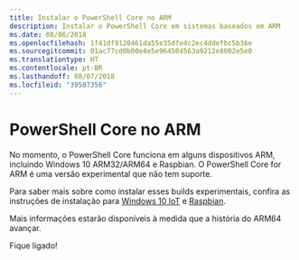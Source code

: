 ```yaml
---
title: Instalar o PowerShell Core no ARM
description: Instalar o PowerShell Core em sistemas baseados em ARM
ms.date: 08/06/2018
ms.openlocfilehash: 1f41df9120461da55e35dfe4c2ec4ddefbc5b36e
ms.sourcegitcommit: 01ac77cd0b00e4e5e964504563a9212e8002e5e0
ms.translationtype: HT
ms.contentlocale: pt-BR
ms.lasthandoff: 08/07/2018
ms.locfileid: "39587356"
---
```

# <a name="powershell-core-on-arm"></a>PowerShell Core no ARM

No momento, o PowerShell Core funciona em alguns dispositivos ARM, incluindo Windows 10 ARM32/ARM64 e Raspbian.
O PowerShell Core for ARM é uma versão experimental que não tem suporte.

Para saber mais sobre como instalar esses builds experimentais, confira as instruções de instalação para [Windows 10 IoT](installing-powershell-core-on-windows.md#deploying-on-windows-iot) e [Raspbian](installing-powershell-core-on-linux.md#raspbian).

Mais informações estarão disponíveis à medida que a história do ARM64 avançar.

Fique ligado!
